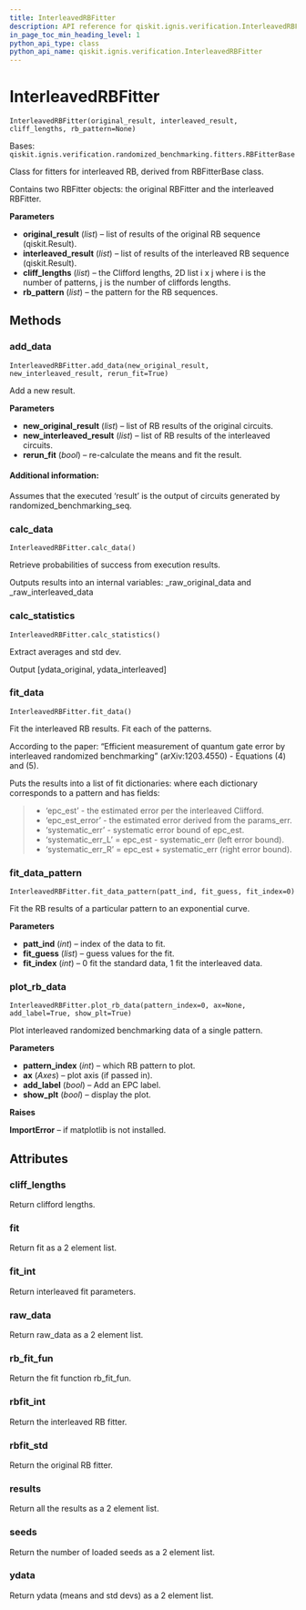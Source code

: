 ```yaml
---
title: InterleavedRBFitter
description: API reference for qiskit.ignis.verification.InterleavedRBFitter
in_page_toc_min_heading_level: 1
python_api_type: class
python_api_name: qiskit.ignis.verification.InterleavedRBFitter
---
```


# InterleavedRBFitter

<span id="qiskit.ignis.verification.InterleavedRBFitter" />

`InterleavedRBFitter(original_result, interleaved_result, cliff_lengths, rb_pattern=None)`

Bases: `qiskit.ignis.verification.randomized_benchmarking.fitters.RBFitterBase`

Class for fitters for interleaved RB, derived from RBFitterBase class.

Contains two RBFitter objects: the original RBFitter and the interleaved RBFitter.

**Parameters**

*   **original\_result** (*list*) – list of results of the original RB sequence (qiskit.Result).
*   **interleaved\_result** (*list*) – list of results of the interleaved RB sequence (qiskit.Result).
*   **cliff\_lengths** (*list*) – the Clifford lengths, 2D list i x j where i is the number of patterns, j is the number of cliffords lengths.
*   **rb\_pattern** (*list*) – the pattern for the RB sequences.

## Methods

### add\_data

<span id="qiskit.ignis.verification.InterleavedRBFitter.add_data" />

`InterleavedRBFitter.add_data(new_original_result, new_interleaved_result, rerun_fit=True)`

Add a new result.

**Parameters**

*   **new\_original\_result** (*list*) – list of RB results of the original circuits.
*   **new\_interleaved\_result** (*list*) – list of RB results of the interleaved circuits.
*   **rerun\_fit** (*bool*) – re-calculate the means and fit the result.

#### Additional information:

Assumes that the executed ‘result’ is the output of circuits generated by randomized\_benchmarking\_seq.

### calc\_data

<span id="qiskit.ignis.verification.InterleavedRBFitter.calc_data" />

`InterleavedRBFitter.calc_data()`

Retrieve probabilities of success from execution results.

Outputs results into an internal variables: \_raw\_original\_data and \_raw\_interleaved\_data

### calc\_statistics

<span id="qiskit.ignis.verification.InterleavedRBFitter.calc_statistics" />

`InterleavedRBFitter.calc_statistics()`

Extract averages and std dev.

Output \[ydata\_original, ydata\_interleaved]

### fit\_data

<span id="qiskit.ignis.verification.InterleavedRBFitter.fit_data" />

`InterleavedRBFitter.fit_data()`

Fit the interleaved RB results. Fit each of the patterns.

According to the paper: “Efficient measurement of quantum gate error by interleaved randomized benchmarking” (arXiv:1203.4550) - Equations (4) and (5).

Puts the results into a list of fit dictionaries: where each dictionary corresponds to a pattern and has fields:

> *   ‘epc\_est’ - the estimated error per the interleaved Clifford.
> *   ‘epc\_est\_error’ - the estimated error derived from the params\_err.
> *   ‘systematic\_err’ - systematic error bound of epc\_est.
> *   ‘systematic\_err\_L’ = epc\_est - systematic\_err (left error bound).
> *   ‘systematic\_err\_R’ = epc\_est + systematic\_err (right error bound).

### fit\_data\_pattern

<span id="qiskit.ignis.verification.InterleavedRBFitter.fit_data_pattern" />

`InterleavedRBFitter.fit_data_pattern(patt_ind, fit_guess, fit_index=0)`

Fit the RB results of a particular pattern to an exponential curve.

**Parameters**

*   **patt\_ind** (*int*) – index of the data to fit.
*   **fit\_guess** (*list*) – guess values for the fit.
*   **fit\_index** (*int*) – 0 fit the standard data, 1 fit the interleaved data.

### plot\_rb\_data

<span id="qiskit.ignis.verification.InterleavedRBFitter.plot_rb_data" />

`InterleavedRBFitter.plot_rb_data(pattern_index=0, ax=None, add_label=True, show_plt=True)`

Plot interleaved randomized benchmarking data of a single pattern.

**Parameters**

*   **pattern\_index** (*int*) – which RB pattern to plot.
*   **ax** (*Axes*) – plot axis (if passed in).
*   **add\_label** (*bool*) – Add an EPC label.
*   **show\_plt** (*bool*) – display the plot.

**Raises**

**ImportError** – if matplotlib is not installed.

## Attributes

<span id="qiskit.ignis.verification.InterleavedRBFitter.cliff_lengths" />

### cliff\_lengths

Return clifford lengths.

<span id="qiskit.ignis.verification.InterleavedRBFitter.fit" />

### fit

Return fit as a 2 element list.

<span id="qiskit.ignis.verification.InterleavedRBFitter.fit_int" />

### fit\_int

Return interleaved fit parameters.

<span id="qiskit.ignis.verification.InterleavedRBFitter.raw_data" />

### raw\_data

Return raw\_data as a 2 element list.

<span id="qiskit.ignis.verification.InterleavedRBFitter.rb_fit_fun" />

### rb\_fit\_fun

Return the fit function rb\_fit\_fun.

<span id="qiskit.ignis.verification.InterleavedRBFitter.rbfit_int" />

### rbfit\_int

Return the interleaved RB fitter.

<span id="qiskit.ignis.verification.InterleavedRBFitter.rbfit_std" />

### rbfit\_std

Return the original RB fitter.

<span id="qiskit.ignis.verification.InterleavedRBFitter.results" />

### results

Return all the results as a 2 element list.

<span id="qiskit.ignis.verification.InterleavedRBFitter.seeds" />

### seeds

Return the number of loaded seeds as a 2 element list.

<span id="qiskit.ignis.verification.InterleavedRBFitter.ydata" />

### ydata

Return ydata (means and std devs) as a 2 element list.

